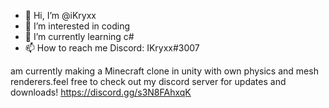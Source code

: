 - 👋 Hi, I’m @iKryxx
- 👀 I’m interested in coding
- 🌱 I’m currently learning c#
- 📫 How to reach me Discord: IKryxx#3007

<!---
iKryxx/iKryxx is a ✨ special ✨ repository because its `README.md` (this file) appears on your GitHub profile.
You can click the Preview link to take a look at your changes.
--->
am currently making a Minecraft clone in unity with own physics and mesh renderers.feel free to check out my discord server for updates and downloads! https://discord.gg/s3N8FAhxqK
